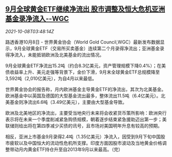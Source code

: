 <!--1633665662000-->
[9月全球黄金ETF继续净流出 股市调整及恒大危机亚洲基金录净流入--WGC](https://cn.reuters.com/article/wgc-global-gold-etf-1008-idCNKBS2GY0AP)
------

<div><i>2021-10-08T03:48:14Z</i></div><p>路透香港10月8日 - 世界黄金协会（World Gold Council,WGC）最新发布数据显示，9月全球黄金ETF（交易所买卖基金）连续第二个月录得净流出；亚洲基金录得净流入，未能抵销欧洲及北美基金的流出情况。</p><p>9月全球黄金ETF净流出15.2吨（约合8.3亿美元，资产管理规模下降0.4%）；在美债收益率上升、美元走强等背景下，金价下滑，9月末全球黄金ETF总规模降至3,592吨（2,010亿美元），为自4月以来最低。</p><p>世界黄金协会的报告称，月内欧洲基金主导黄金ETF的净流出，其次为北美基金。欧洲基金中以英国及德国的大型基金流出最多，整体流出11.5吨（6.4亿美元）。北美基金则净流出6.6吨（3.49亿美元），主要由大型基金导致。</p><p>欧洲及北美地区的净流出，主要受当地央行未来将会收紧货币策所影响：欧洲央行表示将在未来一个季度削减紧急购债规模，朝着逐步结束紧急援助迈出第一步；美联储则给出将在第四季减少买债的讯号，且市场对美国明年升息有较高的预期。</p><p>相反，亚洲上市基金9月录得2.4吨（1.35亿美元）净流入，因受到9月下旬中国股市疲软以及中国恒大的流动性危机所支撑。印度方面因股市波动及当地黄金价格调整带动月内黄金ETF持仓升至自2013年9月以来最高。（完）</p>
